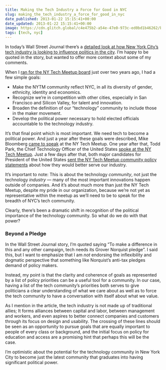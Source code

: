```yaml
---
title: Making the Tech Industry a Force for Good in NYC
slug: making_the_tech_industry_a_force_for_good_in_nyc
date_published: 2013-01-22 15:15:41+00:00
date_updated: 2013-01-22 15:15:41+00:00
image: https://cdn.glitch.global/c4e475b2-a54e-47e0-973c-ed0bd1b46262/bloomberg-nytech.jpg?v=1670475474975
tags: [tech, nyc]
---
```

In today’s Wall Street Journal there’s a [detailed look at how New York City’s tech industry is looking to influence politics in the city](http://online.wsj.com/article/SB10001424127887324624404578255752537705008.html?mod=googlenews_wsj). I’m happy to be quoted in the story, but wanted to offer more context about some of my comments.

When I [ran for the NY Tech Meetup board](/2010/12/im-running-for-the-new-york-tech-meetup-board) just over two years ago, I had a few simple goals:

- Make the NYTM community reflect NYC, in all its diversity of gender, ethnicity, identity and economics.
- Recognize we’re in competition with other cities, especially in San Francisco and Silicon Valley, for talent and innovation.
- Broaden the definition of our “technology” community to include those in the maker movement.
- Develop the political power necessary to hold elected officials accountable to the technology industry.

It’s that final point which is most important. We need tech to become a political power. And just a year after these goals were described, Mike Bloomberg [came to speak](http://betabeat.com/2011/10/mayor-bloomberg-makes-his-first-trip-to-ny-tech-meetup/) at the NY Tech Meetup. One year after that, Todd Park, the Chief Technology Officer of the United States [spoke at the NY Tech Meetup](http://nytm.org/blog/entry/12-09-2012/nytm-shouting-exercising-event-curation-and-the-innovating-cto-of-the-unite). Just a few days after that, both major candidates for President of the United States [sent the NY Tech Meetup community policy statements](http://nytm.org/blog/entry/12-09-2012/letters-to-the-nytm-community-from-president-obama-and-governor-romney) about how they would better serve our industry.

It’s important to note: This is about the technology *community*, not just the technology *industry* — many of the most important innovations happen outside of companies. And it’s about much more than just the NY Tech Meetup, despite my pride in our organization, because we’re not yet as representative within the meetup as we’ll need to be to speak for the breadth of NYC’s tech community.

Clearly, there’s been a dramatic shift in recognition of the political importance of the technology community. So what do we do with that power?

### Beyond a Pledge

In the Wall Street Journal story, I’m quoted saying “To make a difference in this and any other campaign, tech needs its Grover Norquist pledge”. I said this, but I want to emphasize that I am *not* endorsing the inflexibility and dogmatic perspective that something like Norquist’s anti-tax pledges demand of policy makers.

Instead, my point is that the clarity and coherence of goals as represented by a list of policy priorities can be a useful tool for a community. In our case, having a list of the tech community’s priorities both serves to give politicians a clear understanding of what we care about as well as to force the tech community to have a conversation with itself about what we value.

As I mention in the article, the tech industry is not made up of traditional allies; It forms alliances between capital and labor, between management and workers, and even aspires to better connect companies and customers through its focus on design and usability. The crossing of these lines should be seen as an opportunity to pursue goals that are equally important to people of every class or background, and the initial focus on policy for education and access are a promising hint that perhaps this will be the case.

I’m optimistic about the potential for the technology community in New York City to become just the latest community that graduates into having significant political power.
